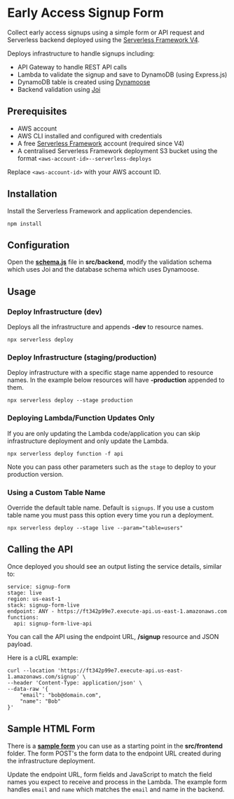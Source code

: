 # Early Access Signup Form

Collect early access signups using a simple form or API request and Serverless backend deployed using the
[Serverless Framework V4](https://www.serverless.com/).

Deploys infrastructure to handle signups including:

- API Gateway to handle REST API calls
- Lambda to validate the signup and save to DynamoDB (using Express.js)
- DynamoDB table is created using [Dynamoose](https://dynamoosejs.com)
- Backend validation using [Joi](https://joi.dev/)

## Prerequisites

- AWS account
- AWS CLI installed and configured with credentials
- A free [Serverless Framework](https://www.serverless.com/) account (required since V4)
- A centralised Serverless Framework deployment S3 bucket using the format `<aws-account-id>--serverless-deploys`

Replace `<aws-account-id>` with your AWS account ID.

## Installation

Install the Serverless Framework and application dependencies.

```
npm install
```

## Configuration

Open the **[schema.js](./src/backend/schema.js)** file in **src/backend**, modify the validation schema which uses Joi
and the database schema which uses Dynamoose.

## Usage

### Deploy Infrastructure (dev)

Deploys all the infrastructure and appends **-dev** to resource names.

```
npx serverless deploy
```

### Deploy Infrastructure (staging/production)

Deploy infrastructure with a specific stage name appended to resource names. In the example below resources will have
**-production** appended to them.

```
npx serverless deploy --stage production
```

### Deploying Lambda/Function Updates Only

If you are only updating the Lambda code/application you can skip infrastructure deployment and only update the Lambda.

```
npx serverless deploy function -f api
```

Note you can pass other parameters such as the `stage` to deploy to your production version.

### Using a Custom Table Name

Override the default table name. Default is `signups`. If you use a custom table name you must pass this option every
time you run a deployment.

```
npx serverless deploy --stage live --param="table=users"
```

## Calling the API

Once deployed you should see an output listing the service details, similar to:

```
service: signup-form
stage: live
region: us-east-1
stack: signup-form-live
endpoint: ANY - https://ft342p99e7.execute-api.us-east-1.amazonaws.com
functions:
  api: signup-form-live-api
```

You can call the API using the endpoint URL, **/signup** resource and JSON payload.

Here is a cURL example:

```
curl --location 'https://ft342p99e7.execute-api.us-east-1.amazonaws.com/signup' \
--header 'Content-Type: application/json' \
--data-raw '{
    "email": "bob@domain.com",
    "name": "Bob"
}'
```

## Sample HTML Form

There is a **[sample form](./src/frontend/index.html)** you can use as a starting point in the **src/frontend** folder.
The form POST's the form data to the endpoint URL created during the infrastructure deployment.

Update the endpoint URL, form fields and JavaScript to match the field names you expect to receive and process in the
Lambda. The example form handles `email` and `name` which matches the `email` and name in the backend.
